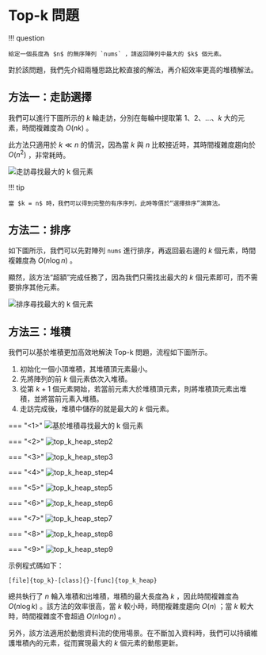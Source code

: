 # Top-k 問題

!!! question

    給定一個長度為 $n$ 的無序陣列 `nums` ，請返回陣列中最大的 $k$ 個元素。

對於該問題，我們先介紹兩種思路比較直接的解法，再介紹效率更高的堆積解法。

## 方法一：走訪選擇

我們可以進行下圖所示的 $k$ 輪走訪，分別在每輪中提取第 $1$、$2$、$\dots$、$k$ 大的元素，時間複雜度為 $O(nk)$ 。

此方法只適用於 $k \ll n$ 的情況，因為當 $k$ 與 $n$ 比較接近時，其時間複雜度趨向於 $O(n^2)$ ，非常耗時。

![走訪尋找最大的 k 個元素](top_k.assets/top_k_traversal.png)

!!! tip

    當 $k = n$ 時，我們可以得到完整的有序序列，此時等價於“選擇排序”演算法。

## 方法二：排序

如下圖所示，我們可以先對陣列 `nums` 進行排序，再返回最右邊的 $k$ 個元素，時間複雜度為 $O(n \log n)$ 。

顯然，該方法“超額”完成任務了，因為我們只需找出最大的 $k$ 個元素即可，而不需要排序其他元素。

![排序尋找最大的 k 個元素](top_k.assets/top_k_sorting.png)

## 方法三：堆積

我們可以基於堆積更加高效地解決 Top-k 問題，流程如下圖所示。

1. 初始化一個小頂堆積，其堆積頂元素最小。
2. 先將陣列的前 $k$ 個元素依次入堆積。
3. 從第 $k + 1$ 個元素開始，若當前元素大於堆積頂元素，則將堆積頂元素出堆積，並將當前元素入堆積。
4. 走訪完成後，堆積中儲存的就是最大的 $k$ 個元素。

=== "<1>"
    ![基於堆積尋找最大的 k 個元素](top_k.assets/top_k_heap_step1.png)

=== "<2>"
    ![top_k_heap_step2](top_k.assets/top_k_heap_step2.png)

=== "<3>"
    ![top_k_heap_step3](top_k.assets/top_k_heap_step3.png)

=== "<4>"
    ![top_k_heap_step4](top_k.assets/top_k_heap_step4.png)

=== "<5>"
    ![top_k_heap_step5](top_k.assets/top_k_heap_step5.png)

=== "<6>"
    ![top_k_heap_step6](top_k.assets/top_k_heap_step6.png)

=== "<7>"
    ![top_k_heap_step7](top_k.assets/top_k_heap_step7.png)

=== "<8>"
    ![top_k_heap_step8](top_k.assets/top_k_heap_step8.png)

=== "<9>"
    ![top_k_heap_step9](top_k.assets/top_k_heap_step9.png)

示例程式碼如下：

```src
[file]{top_k}-[class]{}-[func]{top_k_heap}
```

總共執行了 $n$ 輪入堆積和出堆積，堆積的最大長度為 $k$ ，因此時間複雜度為 $O(n \log k)$ 。該方法的效率很高，當 $k$ 較小時，時間複雜度趨向 $O(n)$ ；當 $k$ 較大時，時間複雜度不會超過 $O(n \log n)$ 。

另外，該方法適用於動態資料流的使用場景。在不斷加入資料時，我們可以持續維護堆積內的元素，從而實現最大的 $k$ 個元素的動態更新。
